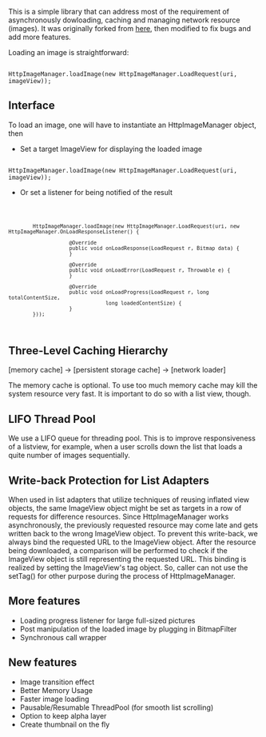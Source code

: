 This is a simple library that can address most of the requirement of asynchronously dowloading, caching and managing network resource (images).
It was originally forked from [here](https://github.com/zonghai-li/android-http-image-manager/blob/master/README.md), then modified to fix bugs and add more features.

Loading an image is straightforward:

<code>
HttpImageManager.loadImage(new HttpImageManager.LoadRequest(uri, imageView));
</code>

Interface
-------
To load an image, one will have to instantiate an HttpImageManager object, then
* Set a target ImageView for displaying the loaded image
<code>
HttpImageManager.loadImage(new HttpImageManager.LoadRequest(uri, imageView));
</code>

* Or set a listener for being notified of the result
<code>

            HttpImageManager.loadImage(new HttpImageManager.LoadRequest(uri, new HttpImageManager.OnLoadResponseListener() {

                        @Override
                        public void onLoadResponse(LoadRequest r, Bitmap data) {
                        }
            
                        @Override
                        public void onLoadError(LoadRequest r, Throwable e) {
                        }
            
                        @Override
                        public void onLoadProgress(LoadRequest r, long totalContentSize,
                                    long loadedContentSize) {
                        }
            }));
</code>

Three-Level Caching Hierarchy
-------
[memory cache] -> [persistent storage cache] -> [network loader]

The memory cache is optional. To use too much memory cache may kill the system resource very fast. It is important to do so with a list view, though.

LIFO Thread Pool
-------
We use a LIFO queue for threading pool. This is to improve responsiveness of a listview, for example, when a user scrolls down the list that loads a quite number of images sequentially.


Write-back Protection for List Adapters
-------
When used in list adapters that utilize techniques of reusing inflated view objects, the same ImageView object might be set as targets in a row of requests for difference resources. Since HttpImageManager works asynchronously, the previously requested resource may come late and gets written back to the wrong ImageView object.
To prevent this write-back, we always bind the requested URL to the ImageView object. After the resource being downloaded, a comparison will be performed to check if the ImageView object is still representing the requested URL. This binding is realized by setting the ImageView's tag object. So, caller can not use the setTag() for other purpose during the process of HttpImageManager.

More features
--------
* Loading progress listener for large full-sized pictures
* Post manipulation of the loaded image by plugging in BitmapFilter
* Synchronous call wrapper

New features
--------
* Image transition effect
* Better Memory Usage
* Faster image loading
* Pausable/Resumable ThreadPool (for smooth list scrolling)
* Option to keep alpha layer
* Create thumbnail on the fly


